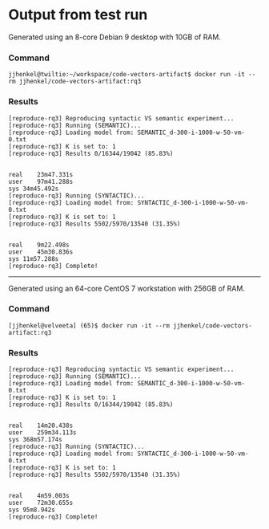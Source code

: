 # Output from test run

Generated using an 8-core Debian 9 desktop with 10GB of RAM.

### Command

`jjhenkel@twiltie:~/workspace/code-vectors-artifact$ docker run -it --rm jjhenkel/code-vectors-artifact:rq3`

### Results

```
[reproduce-rq3] Reproducing syntactic VS semantic experiment...
[reproduce-rq3] Running (SEMANTIC)...
[reproduce-rq3] Loading model from: SEMANTIC_d-300-i-1000-w-50-vm-0.txt
[reproduce-rq3] K is set to: 1
[reproduce-rq3] Results 0/16344/19042 (85.83%)


real	23m47.331s
user	97m41.288s
sys	34m45.492s
[reproduce-rq3] Running (SYNTACTIC)...
[reproduce-rq3] Loading model from: SYNTACTIC_d-300-i-1000-w-50-vm-0.txt
[reproduce-rq3] K is set to: 1
[reproduce-rq3] Results 5502/5970/13540 (31.35%)


real	9m22.498s
user	45m30.836s
sys	11m57.288s
[reproduce-rq3] Complete!
```

---

Generated using an 64-core CentOS 7 workstation with 256GB of RAM.

### Command

`[jjhenkel@velveeta] (65)$ docker run -it --rm jjhenkel/code-vectors-artifact:rq3`

### Results

```
[reproduce-rq3] Reproducing syntactic VS semantic experiment...
[reproduce-rq3] Running (SEMANTIC)...
[reproduce-rq3] Loading model from: SEMANTIC_d-300-i-1000-w-50-vm-0.txt
[reproduce-rq3] K is set to: 1
[reproduce-rq3] Results 0/16344/19042 (85.83%)


real	14m20.438s
user	259m34.113s
sys	368m57.174s
[reproduce-rq3] Running (SYNTACTIC)...
[reproduce-rq3] Loading model from: SYNTACTIC_d-300-i-1000-w-50-vm-0.txt
[reproduce-rq3] K is set to: 1
[reproduce-rq3] Results 5502/5970/13540 (31.35%)


real	4m59.003s
user	72m30.655s
sys	95m8.942s
[reproduce-rq3] Complete!
```
